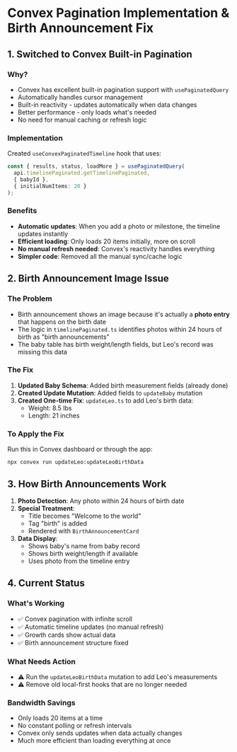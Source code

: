 # Convex Pagination Implementation & Birth Announcement Fix

## 1. Switched to Convex Built-in Pagination

### Why?
- Convex has excellent built-in pagination support with `usePaginatedQuery`
- Automatically handles cursor management
- Built-in reactivity - updates automatically when data changes
- Better performance - only loads what's needed
- No need for manual caching or refresh logic

### Implementation
Created `useConvexPaginatedTimeline` hook that uses:
```typescript
const { results, status, loadMore } = usePaginatedQuery(
  api.timelinePaginated.getTimelinePaginated,
  { babyId },
  { initialNumItems: 20 }
);
```

### Benefits
- **Automatic updates**: When you add a photo or milestone, the timeline updates instantly
- **Efficient loading**: Only loads 20 items initially, more on scroll
- **No manual refresh needed**: Convex's reactivity handles everything
- **Simpler code**: Removed all the manual sync/cache logic

## 2. Birth Announcement Image Issue

### The Problem
- Birth announcement shows an image because it's actually a **photo entry** that happens on the birth date
- The logic in `timelinePaginated.ts` identifies photos within 24 hours of birth as "birth announcements"
- The baby table has birth weight/length fields, but Leo's record was missing this data

### The Fix
1. **Updated Baby Schema**: Added birth measurement fields (already done)
2. **Created Update Mutation**: Added fields to `updateBaby` mutation
3. **Created One-time Fix**: `updateLeo.ts` to add Leo's birth data:
   - Weight: 8.5 lbs
   - Length: 21 inches

### To Apply the Fix
Run this in Convex dashboard or through the app:
```
npx convex run updateLeo:updateLeoBirthData
```

## 3. How Birth Announcements Work

1. **Photo Detection**: Any photo within 24 hours of birth date
2. **Special Treatment**: 
   - Title becomes "Welcome to the world"
   - Tag "birth" is added
   - Rendered with `BirthAnnouncementCard`
3. **Data Display**:
   - Shows baby's name from baby record
   - Shows birth weight/length if available
   - Uses photo from the timeline entry

## 4. Current Status

### What's Working
- ✅ Convex pagination with infinite scroll
- ✅ Automatic timeline updates (no manual refresh)
- ✅ Growth cards show actual data
- ✅ Birth announcement structure fixed

### What Needs Action
- ⚠️ Run the `updateLeoBirthData` mutation to add Leo's measurements
- ⚠️ Remove old local-first hooks that are no longer needed

### Bandwidth Savings
- Only loads 20 items at a time
- No constant polling or refresh intervals
- Convex only sends updates when data actually changes
- Much more efficient than loading everything at once